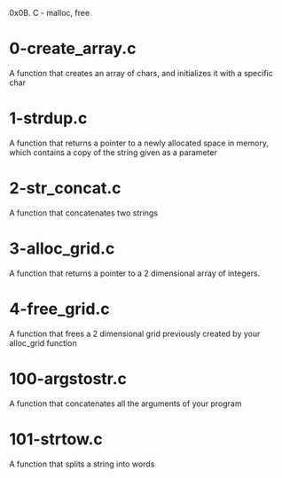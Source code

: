 0x0B. C - malloc, free

# 0-create_array.c
A function that creates an array of chars, and initializes it with a specific char

# 1-strdup.c
A function that returns a pointer to a newly allocated space in memory, which contains a copy of the string given as a parameter

# 2-str_concat.c
A function that concatenates two strings

# 3-alloc_grid.c
A function that returns a pointer to a 2 dimensional array of integers.

# 4-free_grid.c
A function that frees a 2 dimensional grid previously created by your alloc_grid function

# 100-argstostr.c
A function that concatenates all the arguments of your program

# 101-strtow.c
A function that splits a string into words
